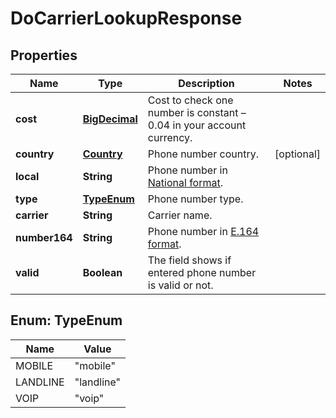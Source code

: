 
# DoCarrierLookupResponse

## Properties
Name | Type | Description | Notes
------------ | ------------- | ------------- | -------------
**cost** | [**BigDecimal**](BigDecimal.md) | Cost to check one number is constant – 0.04 in your account currency. | 
**country** | [**Country**](Country.md) | Phone number country. |  [optional]
**local** | **String** | Phone number in [National format](https://en.wikipedia.org/wiki/National_conventions_for_writing_telephone_numbers). | 
**type** | [**TypeEnum**](#TypeEnum) | Phone number type. | 
**carrier** | **String** | Carrier name. | 
**number164** | **String** | Phone number in [E.164 format](https://en.wikipedia.org/wiki/E.164). | 
**valid** | **Boolean** | The field shows if entered phone number is valid or not. | 


<a name="TypeEnum"></a>
## Enum: TypeEnum
Name | Value
---- | -----
MOBILE | &quot;mobile&quot;
LANDLINE | &quot;landline&quot;
VOIP | &quot;voip&quot;



